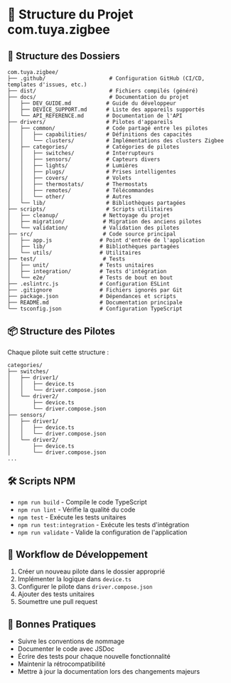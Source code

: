 # 📁 Structure du Projet com.tuya.zigbee

## 📂 Structure des Dossiers

```
com.tuya.zigbee/
├── .github/                    # Configuration GitHub (CI/CD, templates d'issues, etc.)
├── dist/                       # Fichiers compilés (généré)
├── docs/                       # Documentation du projet
│   ├── DEV_GUIDE.md           # Guide du développeur
│   ├── DEVICE_SUPPORT.md      # Liste des appareils supportés
│   └── API_REFERENCE.md       # Documentation de l'API
├── drivers/                   # Pilotes d'appareils
│   ├── common/                # Code partagé entre les pilotes
│   │   ├── capabilities/      # Définitions des capacités
│   │   └── clusters/          # Implémentations des clusters Zigbee
│   ├── categories/            # Catégories de pilotes
│   │   ├── switches/          # Interrupteurs
│   │   ├── sensors/           # Capteurs divers
│   │   ├── lights/            # Lumières
│   │   ├── plugs/             # Prises intelligentes
│   │   ├── covers/            # Volets
│   │   ├── thermostats/       # Thermostats
│   │   ├── remotes/           # Télécommandes
│   │   └── other/             # Autres
│   └── lib/                   # Bibliothèques partagées
├── scripts/                   # Scripts utilitaires
│   ├── cleanup/              # Nettoyage du projet
│   ├── migration/            # Migration des anciens pilotes
│   └── validation/           # Validation des pilotes
├── src/                      # Code source principal
│   ├── app.js               # Point d'entrée de l'application
│   ├── lib/                 # Bibliothèques partagées
│   └── utils/               # Utilitaires
├── test/                     # Tests
│   ├── unit/                # Tests unitaires
│   ├── integration/         # Tests d'intégration
│   └── e2e/                 # Tests de bout en bout
├── .eslintrc.js             # Configuration ESLint
├── .gitignore               # Fichiers ignorés par Git
├── package.json             # Dépendances et scripts
├── README.md                # Documentation principale
└── tsconfig.json            # Configuration TypeScript
```

## 📦 Structure des Pilotes

Chaque pilote suit cette structure :

```
categories/
├── switches/
│   ├── driver1/
│   │   ├── device.ts
│   │   └── driver.compose.json
│   └── driver2/
│       ├── device.ts
│       └── driver.compose.json
├── sensors/
│   ├── driver1/
│   │   ├── device.ts
│   │   └── driver.compose.json
│   └── driver2/
│       ├── device.ts
│       └── driver.compose.json
...
```

## 🛠️ Scripts NPM

- `npm run build` - Compile le code TypeScript
- `npm run lint` - Vérifie la qualité du code
- `npm test` - Exécute les tests unitaires
- `npm run test:integration` - Exécute les tests d'intégration
- `npm run validate` - Valide la configuration de l'application

## 🔄 Workflow de Développement

1. Créer un nouveau pilote dans le dossier approprié
2. Implémenter la logique dans `device.ts`
3. Configurer le pilote dans `driver.compose.json`
4. Ajouter des tests unitaires
5. Soumettre une pull request

## 📝 Bonnes Pratiques

- Suivre les conventions de nommage
- Documenter le code avec JSDoc
- Écrire des tests pour chaque nouvelle fonctionnalité
- Maintenir la rétrocompatibilité
- Mettre à jour la documentation lors des changements majeurs
